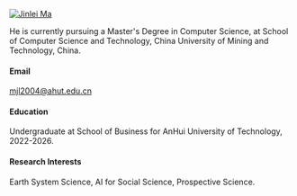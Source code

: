 

[![Jinlei Ma](https://img.shields.io/badge/GitHub-Jinlei--Ma-black?logo=github)](https://github.com/Jinlei-Ma)

He is currently pursuing a Master's Degree in Computer Science, at School of Computer Science and Technology, China University of Mining and Technology, China.

#### Email
mjl2004@ahut.edu.cn

#### Education
Undergraduate at School of Business for AnHui University of Technology, 2022-2026.

#### Research Interests
Earth System Science, AI for Social Science, Prospective Science.

